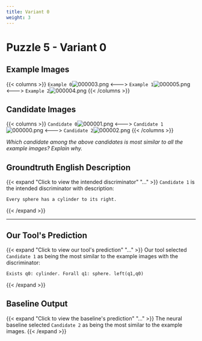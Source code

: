```yaml
---
title: Variant 0
weight: 3
---
```


# Puzzle 5 - Variant 0

## Example Images
{{< columns >}}
`Example 0`![000003.png](/clevr-variants/shield/fovariant-0/render/images/CLEVR_val_000003.png)
<--->
`Example 1`![000005.png](/clevr-variants/shield/fovariant-0/render/images/CLEVR_val_000005.png)
<--->
`Example 2`![000004.png](/clevr-variants/shield/fovariant-0/render/images/CLEVR_val_000004.png)
{{< /columns >}}

## Candidate Images
{{< columns >}}
`Candidate 0`![000001.png](/clevr-variants/shield/fovariant-0/render/images/CLEVR_val_000001.png)
<--->
`Candidate 1`![000000.png](/clevr-variants/shield/fovariant-0/render/images/CLEVR_val_000000.png)
<--->
`Candidate 2`![000002.png](/clevr-variants/shield/fovariant-0/render/images/CLEVR_val_000002.png)
{{< /columns >}}

*Which candidate among the above candidates is most similar to all the example images? Explain why.*

## Groundtruth English Description

{{< expand "Click to view the intended discriminator" "..." >}}
`Candidate 1` is the intended discriminator with description:
```plaintext 
Every sphere has a cylinder to its right.
```
{{< /expand >}}

---



## Our Tool's Prediction

{{< expand "Click to view our tool's prediction" "..." >}}
Our tool selected `Candidate 1` as being the most similar to the example images with the discriminator:
```plaintext
Exists q0: cylinder. Forall q1: sphere. left(q1,q0)
```
{{< /expand >}}



## Baseline Output

{{< expand "Click to view the baseline's prediction" "..." >}}
The neural baseline selected `Candidate 2` as being the most similar to the example images.
{{< /expand >}}

